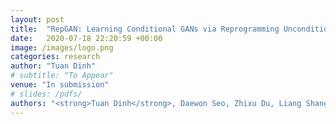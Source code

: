 ```yaml
---
layout: post
title:  "RepGAN: Learning Conditional GANs via Reprogramming Unconditional GANs"
date:   2020-07-18 22:20:59 +00:00
image: /images/logo.png
categories: research
author: "Tuan Dinh"
# subtitle: "To Appear"
venue: "In submission"
# slides: /pdfs/
authors: "<strong>Tuan Dinh</strong>, Daewon Seo, Zhixu Du, Liang Shang, Kangwook Lee"
---
```

<!-- [Presented Slides](){:target="_blank"} -->
